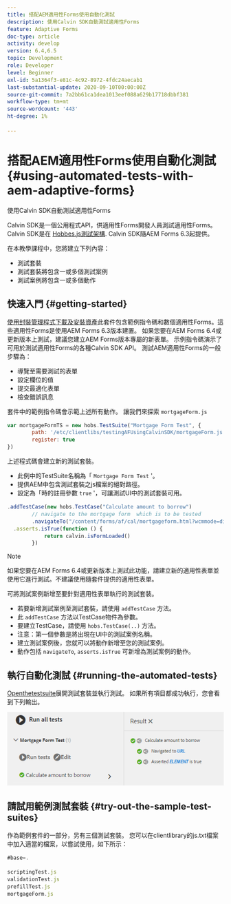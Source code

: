 ```yaml
---
title: 搭配AEM適用性Forms使用自動化測試
description: 使用Calvin SDK自動測試適用性Forms
feature: Adaptive Forms
doc-type: article
activity: develop
version: 6.4,6.5
topic: Development
role: Developer
level: Beginner
exl-id: 5a1364f3-e81c-4c92-8972-4fdc24aecab1
last-substantial-update: 2020-09-10T00:00:00Z
source-git-commit: 7a2bb61ca1dea1013eef088a629b17718dbbf381
workflow-type: tm+mt
source-wordcount: '443'
ht-degree: 1%

---
```


# 搭配AEM適用性Forms使用自動化測試 {#using-automated-tests-with-aem-adaptive-forms}

使用Calvin SDK自動測試適用性Forms

Calvin SDK是一個公用程式API，供適用性Forms開發人員測試適用性Forms。 Calvin SDK是在 [Hobbes.js測試架構](https://experienceleague.adobe.com/docs/experience-manager-release-information/aem-release-updates/previous-updates/aem-previous-versions.html). Calvin SDK隨AEM Forms 6.3起提供。

在本教學課程中，您將建立下列內容：

* 測試套裝
* 測試套裝將包含一或多個測試案例
* 測試案例將包含一或多個動作

## 快速入門 {#getting-started}

[使用封裝管理程式下載及安裝資產](assets/testingadaptiveformsusingcalvinsdk1.zip)此套件包含範例指令碼和數個適用性Forms。這些適用性Forms是使用AEM Forms 6.3版本建置。 如果您要在AEM Forms 6.4或更新版本上測試，建議您建立AEM Forms版本專屬的新表單。 示例指令碼演示了可用於測試適用性Forms的各種Calvin SDK API。 測試AEM適用性Forms的一般步驟為：

* 導覽至需要測試的表單
* 設定欄位的值
* 提交最適化表單
* 檢查錯誤訊息

套件中的範例指令碼會示範上述所有動作。
讓我們來探索 `mortgageForm.js`

```javascript
var mortgageFormTS = new hobs.TestSuite("Mortgage Form Test", {
        path: '/etc/clientlibs/testingAFUsingCalvinSDK/mortgageForm.js',
        register: true
})
```

上述程式碼會建立新的測試套裝。

* 此例中的TestSuite名稱為「 `Mortgage Form Test` &#39;。
* 提供AEM中包含測試套裝之js檔案的絕對路徑。
* 設定為「時的註冊參數 `true` &#39;，可讓測試UI中的測試套裝可用。

```javascript
.addTestCase(new hobs.TestCase("Calculate amount to borrow")
        // navigate to the mortgage form  which is to be tested
        .navigateTo("/content/forms/af/cal/mortgageform.html?wcmmode=disabled")
  .asserts.isTrue(function () {
            return calvin.isFormLoaded()
        })
```

>[!NOTE]
>
>如果您要在AEM Forms 6.4或更新版本上測試此功能，請建立新的適用性表單並使用它進行測試。不建議使用隨套件提供的適用性表單。

可將測試案例新增至要針對適用性表單執行的測試套裝。

* 若要新增測試案例至測試套裝，請使用 `addTestCase` 方法。
* 此 `addTestCase` 方法以TestCase物件為參數。
* 要建立TestCase，請使用 `hobs.TestCase(..)` 方法。
* 注意：第一個參數是將出現在UI中的測試案例名稱。
* 建立測試案例後，您就可以將動作新增至您的測試案例。
* 動作包括 `navigateTo`, `asserts.isTrue` 可新增為測試案例的動作。

## 執行自動化測試 {#running-the-automated-tests}

[Openthetestsuite](http://localhost:4502/libs/granite/testing/hobbes.html)展開測試套裝並執行測試。 如果所有項目都成功執行，您會看到下列輸出。

![calvinsdk](assets/calvinimage.png)

## 請試用範例測試套裝 {#try-out-the-sample-test-suites}

作為範例套件的一部分，另有三個測試套裝。 您可以在clientlibrary的js.txt檔案中加入適當的檔案，以嘗試使用，如下所示：

```javascript
#base=.

scriptingTest.js
validationTest.js
prefillTest.js
mortgageForm.js
```
